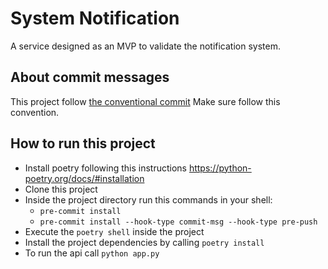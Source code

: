 # System Notification
A service designed as an MVP to validate the notification system.

## About commit messages
This project follow [the conventional commit](https://www.conventionalcommits.org/en/v1.0.0/)
Make sure follow this convention.

## How to run this project
- Install poetry following this instructions https://python-poetry.org/docs/#installation
- Clone this project
- Inside the project directory run this commands in your shell:
    - `pre-commit install`
    - `pre-commit install --hook-type commit-msg --hook-type pre-push`
- Execute the `poetry shell` inside the project
- Install the project dependencies by calling `poetry install`
- To run the api call `python app.py`